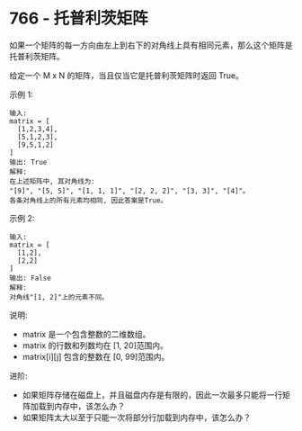 # 766 - 托普利茨矩阵

如果一个矩阵的每一方向由左上到右下的对角线上具有相同元素，那么这个矩阵是托普利茨矩阵。

给定一个 M x N 的矩阵，当且仅当它是托普利茨矩阵时返回 True。

示例 1:
```
输入:
matrix = [
  [1,2,3,4],
  [5,1,2,3],
  [9,5,1,2]
]
输出: True
解释:
在上述矩阵中, 其对角线为:
"[9]", "[5, 5]", "[1, 1, 1]", "[2, 2, 2]", "[3, 3]", "[4]"。
各条对角线上的所有元素均相同, 因此答案是True。
```

示例 2:
```
输入:
matrix = [
  [1,2],
  [2,2]
]
输出: False
解释:
对角线"[1, 2]"上的元素不同。
```

说明:

- matrix 是一个包含整数的二维数组。
- matrix 的行数和列数均在 [1, 20]范围内。
- matrix[i][j] 包含的整数在 [0, 99]范围内。

进阶:

- 如果矩阵存储在磁盘上，并且磁盘内存是有限的，因此一次最多只能将一行矩阵加载到内存中，该怎么办？
- 如果矩阵太大以至于只能一次将部分行加载到内存中，该怎么办？
